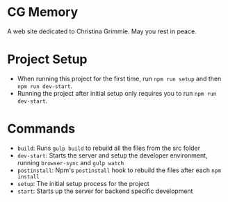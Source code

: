 # CG Memory

A web site dedicated to Christina Grimmie. May you rest in peace.

# Project Setup

* When running this project for the first time, run `npm run setup` and then `npm run dev-start`.
* Running the project after initial setup only requires you to run `npm run dev-start`.

# Commands

* `build`: Runs `gulp build` to rebuild all the files from the src folder
* `dev-start`: Starts the server and setup the developer environment, running `browser-sync` and `gulp watch`
* `postinstall`: Npm's `postinstall` hook to rebuild the files after each `npm install`
* `setup`: The initial setup process for the project
* `start`: Starts up the server for backend specific development
